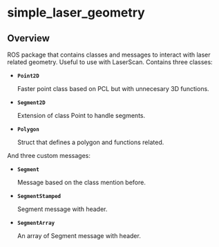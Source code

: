 # simple_laser_geometry

## Overview
ROS package that contains classes and messages to interact with laser related geometry. Useful to use with LaserScan. Contains three classes:

 * **`Point2D`**

	Faster point class based on PCL but with unnecesary 3D functions.

 * **`Segment2D`**

	Extension of class Point to handle segments.

 * **`Polygon`**

	Struct that defines a polygon and functions related.

And three custom messages:
 * **`Segment`**

	Message based on the class mention before.

 * **`SegmentStamped`**

	Segment message with header.

 * **`SegmentArray`**

	An array of Segment message with header.
